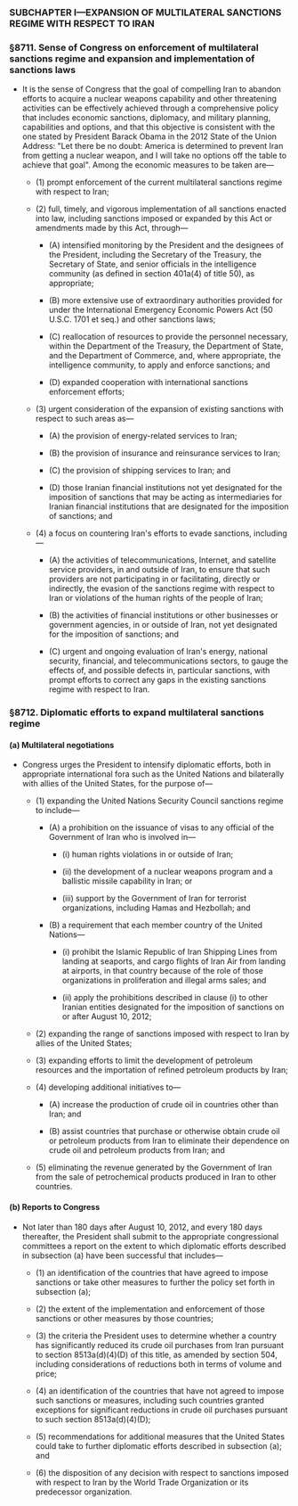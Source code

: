 ### SUBCHAPTER I—EXPANSION OF MULTILATERAL SANCTIONS REGIME WITH RESPECT TO IRAN

### §8711. Sense of Congress on enforcement of multilateral sanctions regime and expansion and implementation of sanctions laws
* It is the sense of Congress that the goal of compelling Iran to abandon efforts to acquire a nuclear weapons capability and other threatening activities can be effectively achieved through a comprehensive policy that includes economic sanctions, diplomacy, and military planning, capabilities and options, and that this objective is consistent with the one stated by President Barack Obama in the 2012 State of the Union Address: "Let there be no doubt: America is determined to prevent Iran from getting a nuclear weapon, and I will take no options off the table to achieve that goal". Among the economic measures to be taken are—

  * (1) prompt enforcement of the current multilateral sanctions regime with respect to Iran;

  * (2) full, timely, and vigorous implementation of all sanctions enacted into law, including sanctions imposed or expanded by this Act or amendments made by this Act, through—

    * (A) intensified monitoring by the President and the designees of the President, including the Secretary of the Treasury, the Secretary of State, and senior officials in the intelligence community (as defined in section 401a(4) of title 50), as appropriate;

    * (B) more extensive use of extraordinary authorities provided for under the International Emergency Economic Powers Act (50 U.S.C. 1701 et seq.) and other sanctions laws;

    * (C) reallocation of resources to provide the personnel necessary, within the Department of the Treasury, the Department of State, and the Department of Commerce, and, where appropriate, the intelligence community, to apply and enforce sanctions; and

    * (D) expanded cooperation with international sanctions enforcement efforts;


  * (3) urgent consideration of the expansion of existing sanctions with respect to such areas as—

    * (A) the provision of energy-related services to Iran;

    * (B) the provision of insurance and reinsurance services to Iran;

    * (C) the provision of shipping services to Iran; and

    * (D) those Iranian financial institutions not yet designated for the imposition of sanctions that may be acting as intermediaries for Iranian financial institutions that are designated for the imposition of sanctions; and


  * (4) a focus on countering Iran's efforts to evade sanctions, including—

    * (A) the activities of telecommunications, Internet, and satellite service providers, in and outside of Iran, to ensure that such providers are not participating in or facilitating, directly or indirectly, the evasion of the sanctions regime with respect to Iran or violations of the human rights of the people of Iran;

    * (B) the activities of financial institutions or other businesses or government agencies, in or outside of Iran, not yet designated for the imposition of sanctions; and

    * (C) urgent and ongoing evaluation of Iran's energy, national security, financial, and telecommunications sectors, to gauge the effects of, and possible defects in, particular sanctions, with prompt efforts to correct any gaps in the existing sanctions regime with respect to Iran.

### §8712. Diplomatic efforts to expand multilateral sanctions regime
#### (a) Multilateral negotiations
* Congress urges the President to intensify diplomatic efforts, both in appropriate international fora such as the United Nations and bilaterally with allies of the United States, for the purpose of—

  * (1) expanding the United Nations Security Council sanctions regime to include—

    * (A) a prohibition on the issuance of visas to any official of the Government of Iran who is involved in—

      * (i) human rights violations in or outside of Iran;

      * (ii) the development of a nuclear weapons program and a ballistic missile capability in Iran; or

      * (iii) support by the Government of Iran for terrorist organizations, including Hamas and Hezbollah; and


    * (B) a requirement that each member country of the United Nations—

      * (i) prohibit the Islamic Republic of Iran Shipping Lines from landing at seaports, and cargo flights of Iran Air from landing at airports, in that country because of the role of those organizations in proliferation and illegal arms sales; and

      * (ii) apply the prohibitions described in clause (i) to other Iranian entities designated for the imposition of sanctions on or after August 10, 2012;


  * (2) expanding the range of sanctions imposed with respect to Iran by allies of the United States;

  * (3) expanding efforts to limit the development of petroleum resources and the importation of refined petroleum products by Iran;

  * (4) developing additional initiatives to—

    * (A) increase the production of crude oil in countries other than Iran; and

    * (B) assist countries that purchase or otherwise obtain crude oil or petroleum products from Iran to eliminate their dependence on crude oil and petroleum products from Iran; and


  * (5) eliminating the revenue generated by the Government of Iran from the sale of petrochemical products produced in Iran to other countries.

#### (b) Reports to Congress
* Not later than 180 days after August 10, 2012, and every 180 days thereafter, the President shall submit to the appropriate congressional committees a report on the extent to which diplomatic efforts described in subsection (a) have been successful that includes—

  * (1) an identification of the countries that have agreed to impose sanctions or take other measures to further the policy set forth in subsection (a);

  * (2) the extent of the implementation and enforcement of those sanctions or other measures by those countries;

  * (3) the criteria the President uses to determine whether a country has significantly reduced its crude oil purchases from Iran pursuant to section 8513a(d)(4)(D) of this title, as amended by section 504, including considerations of reductions both in terms of volume and price;

  * (4) an identification of the countries that have not agreed to impose such sanctions or measures, including such countries granted exceptions for significant reductions in crude oil purchases pursuant to such section 8513a(d)(4)(D);

  * (5) recommendations for additional measures that the United States could take to further diplomatic efforts described in subsection (a); and

  * (6) the disposition of any decision with respect to sanctions imposed with respect to Iran by the World Trade Organization or its predecessor organization.